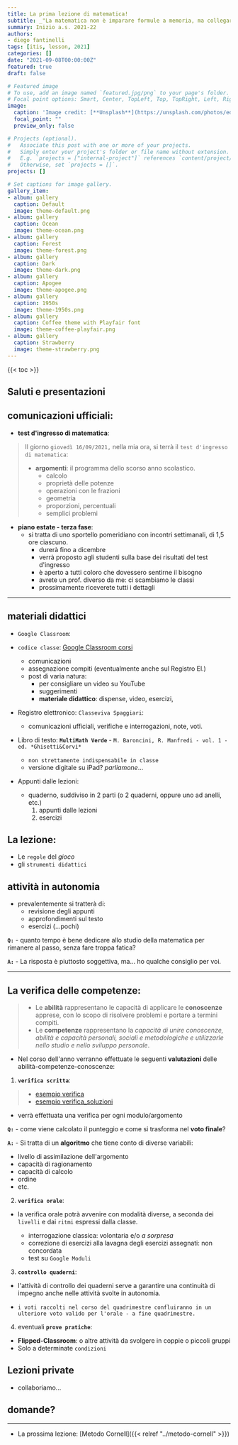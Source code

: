 ```yaml
---
title: La prima lezione di matematica!
subtitle: _"La matematica non è imparare formule a memoria, ma collegare concetti..."_
summary: Inizio a.s. 2021-22
authors:
- diego fantinelli
tags: [itis, lesson, 2021]
categories: []
date: "2021-09-08T00:00:00Z"
featured: true
draft: false

# Featured image
# To use, add an image named `featured.jpg/png` to your page's folder.
# Focal point options: Smart, Center, TopLeft, Top, TopRight, Left, Right, BottomLeft, Bottom, BottomRight
image:
  caption: 'Image credit: [**Unsplash**](https://unsplash.com/photos/edJCx-EOLxY)'
  focal_point: ""
  preview_only: false

# Projects (optional).
#   Associate this post with one or more of your projects.
#   Simply enter your project's folder or file name without extension.
#   E.g. `projects = ["internal-project"]` references `content/project/deep-learning/index.md`.
#   Otherwise, set `projects = []`.
projects: []

# Set captions for image gallery.
gallery_item:
- album: gallery
  caption: Default
  image: theme-default.png
- album: gallery
  caption: Ocean
  image: theme-ocean.png
- album: gallery
  caption: Forest
  image: theme-forest.png
- album: gallery
  caption: Dark
  image: theme-dark.png
- album: gallery
  caption: Apogee
  image: theme-apogee.png
- album: gallery
  caption: 1950s
  image: theme-1950s.png
- album: gallery
  caption: Coffee theme with Playfair font
  image: theme-coffee-playfair.png
- album: gallery
  caption: Strawberry
  image: theme-strawberry.png
---
```


{{< toc >}}

## Saluti e presentazioni

## comunicazioni ufficiali:
- **test d'ingresso di matematica**: 
> Il giorno `giovedì 16/09/2021,` nella mia ora, si terrà il `test d'ingresso di matematica`:
> - **argomenti**: il programma dello scorso anno scolastico.
>   - calcolo
>   - proprietà delle potenze
>   - operazioni con le frazioni
>   - geometria
>   - proporzioni, percentuali
>   - semplici problemi

- **piano estate - terza fase**:
  - si tratta di uno sportello pomeridiano con incontri settimanali, di 1,5 ore ciascuno.
    - durerà fino a dicembre
    - verrà proposto agli studenti sulla base dei risultati del test d'ingresso
    - è aperto a tutti coloro che dovessero sentirne il bisogno
    - avrete un prof. diverso da me: ci scambiamo le classi
    - prossimamente riceverete tutti i dettagli

---

## materiali didattici

 - `Google Classroom`:
 - `codice classe`: [Google Classroom corsi](https://classroom.google.com/u/0/h)
   - comunicazioni
   - assegnazione compiti (eventualmente anche sul Registro El.)
   - post di varia natura:
	   - per consigliare un video su YouTube
	   - suggerimenti
	   - **materiale didattico**: dispense, video, esercizi, 

 - Registro elettronico: `Classeviva Spaggiari`:
	 - comunicazioni ufficiali, verifiche e interrogazioni, note, voti.

 - Libro di testo: **`MultiMath Verde`** - `M. Baroncini, R. Manfredi - vol. 1 - ed. *Ghisetti&Corvi*`
   - `non strettamente indispensabile in classe`
   - versione digitale su iPad? *parliamone*...

 - Appunti dalle lezioni:
   - quaderno, suddiviso in 2 parti (o 2 quaderni, oppure uno ad anelli, etc.)
     1. appunti dalle lezioni
     2. esercizi

## La lezione: 
- Le `regole` del *gioco*
- gli `strumenti didattici`

## attività in autonomia
- prevalentemente si tratterà di:
	- revisione degli appunti
	- approfondimenti sul testo
	- esercizi (...pochi)

**`Q:`** - quanto tempo è bene dedicare allo studio della matematica per rimanere al passo, senza fare troppa fatica?

**`A:`** - La risposta è piuttosto soggettiva, ma... ho qualche consiglio per voi.

---

## La verifica delle competenze:

>- Le **abilità** rappresentano le capacità di applicare le **conoscenze** apprese, con lo scopo di risolvere problemi e portare a termini compiti. 
>- Le **competenze** rappresentano la *capacità di unire conoscenze, abilità e capacità personali, sociali e metodologiche e utilizzarle nello studio e nello sviluppo personale*.

- Nel corso dell'anno verranno effettuate le seguenti **valutazioni** delle abilità-competenze-conoscenze:

1. **`verifica scritta`**:

> - [esempio verifica](./verifica_es.pdf)
> - [esempio verifica_soluzioni](./verifica_es_sol.pdf)

- verrà effettuata una verifica per ogni modulo/argomento

**`Q:`** - come viene calcolato il punteggio e come si trasforma nel **voto finale**?

**`A:`** - Si tratta di un **algoritmo** che tiene conto di diverse variabili:
- livello di assimilazione dell'argomento
- capacità di ragionamento
- capacità di calcolo
- ordine
- etc.

2. **`verifica orale`**:
- la verifica orale potrà avvenire con modalità diverse, a seconda dei `livelli` e dai `ritmi` espressi dalla classe.

  - interrogazione classica: volontaria e/o *a sorpresa*
  - correzione di esercizi alla lavagna degli esercizi assegnati: non concordata
  - test su `Google Moduli`

3. **`controllo quaderni`**:

- l'attività di controllo dei quaderni serve a garantire una continuità di impegno anche nelle attività svolte in autonomia.

- `i voti raccolti nel corso del quadrimestre confluiranno in un ulteriore voto valido per l'orale - a fine quadrimestre.`

4. eventuali **`prove pratiche`**:
 - **Flipped-Classroom**: o altre attività da svolgere in coppie o piccoli gruppi
  - Solo a determinate `condizioni`

## Lezioni private

- collaboriamo...

## domande?

---

- La prossima lezione: [Metodo Cornell]({{< relref "../metodo-cornell" >}})
